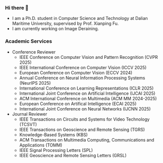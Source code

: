 ### Hi there 👋
-  I am a Ph.D. student in Computer Science and Technology at Dalian Maritime University, supervised by Prof. Xianping Fu.
-  I am currently working on Image Deraining.
### Academic Services
- Conference Reviewer
  - IEEE Conference on Computer Vision and Pattern Recognition (CVPR 2025)
  - IEEE International Conference on Computer Vision (ICCV 2025)
  - European Conference on Computer Vision (ECCV 2024)
  - Annual Conference on Neural Information Processing Systems (NeurIPS 2025)
  - International Conference on Learning Representations (ICLR 2025)
  - International Joint Conference on Artificial Intelligence (IJCAI 2025)
  - ACM International Conference on Multimedia (ACM MM 2024-2025)
  - European Conference on Artifical Intelligence (ECAI 2025)
  - International Joint Conference on Neural Networks (IJCNN 2025)
- Journal Reviewer
  - IEEE Transactions on Circuits and Systems for Video Technology (TCSVT)
  - IEEE Transactions on Geoscience and Remote Sensing (TGRS)
  - Knowledge-Based Systems (KBS)
  - ACM Transactions on Multimedia Computing, Communications and Applications (TOMM)
  - IEEE Signal Processing Letters (SPL)
  - IEEE Geoscience and Remote Sensing Letters (GRSL)

<!--
**cschenhm/cschenhm** is a ✨ _special_ ✨ repository because its `README.md` (this file) appears on your GitHub profile.

Here are some ideas to get you started:

- 🔭 I’m currently working on ...
- 🌱 I’m currently learning ...
- 👯 I’m looking to collaborate on ...
- 🤔 I’m looking for help with ...
- 💬 Ask me about ...
- 📫 How to reach me: ...
- 😄 Pronouns: ...
- ⚡ Fun fact: ...
-->
